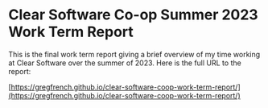 # Clear Software Co-op Summer 2023 Work Term Report

This is the final work term report giving a brief overview of my time working at Clear Software over the summer of 2023. Here is the full URL to the report:

[https://gregfrench.github.io/clear-software-coop-work-term-report/](https://gregfrench.github.io/clear-software-coop-work-term-report/)